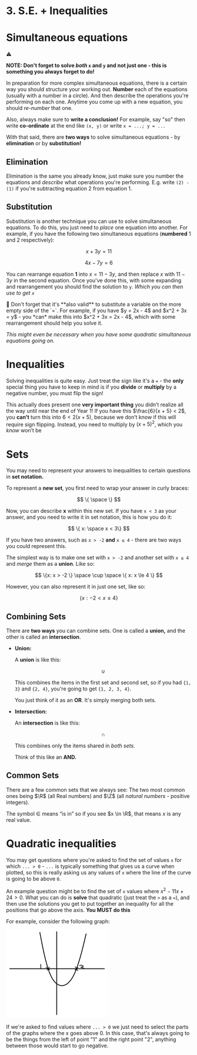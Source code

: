 # 3. S.E. + Inequalities

# Simultaneous equations

<aside>
⚠️

**NOTE: Don't forget to solve *both* `x` and `y` and not just one - this is something you always forget to do!**

</aside>

In preparation for more complex simultaneous equations, there is a certain way you should structure your working out. **Number** each of the equations (usually with a number in a circle). And then describe the operations you're performing on each one. Anytime you come up with a new equation, you should *re-number* that one.

Also, always make sure to **write a conclusion!** For example, say "so" then write **co-ordinate** at the end like `(x, y)` or write `x = ...; y = ...`

With that said, there are **two ways** to solve simultaneous equations - by **elimination** or by **substitution!**

## **Elimination**

Elimination is the same you already know, just make sure you number the equations and *describe* what operations you're performing. E.g. write `(2) - (1)` if you're subtracting equation 2 from equation 1.

## **Substitution**

Substitution is another technique you can use to solve simultaneous equations. To do this, you just need to *place* one equation into another. For example, if you have the following two simultaneous equations (**numbered** 1 and 2 respectively):

$$
x + 3y = 11 
$$

$$
4x - 7y = 6
$$

You can rearrange equation **1** into $x = 11 - 3y$, and then replace $x$ with $11 - 3y$ in the second equation. Once you've done this, with some expanding and rearrangement you should find the solution to `y`. *Which you can then use to get `x`*

<aside>
🔑 Don't forget that it's **also valid** to substitute a variable on the more empty side of the `=`. For example, if you have $y = 2x - 4$ and $x^2 + 3x = y$ - you *can* make this into $x^2 + 3x = 2x - 4$, which with some rearrangement should help you solve it.

*This might even be necessary when you have some quadratic simultaneous equations going on.*

</aside>

# Inequalities

Solving inequalities is quite easy. Just treat the sign like it's a `=` - the **only** special thing you have to keep in mind is if you **divide** or **multiply** by a negative number, you must flip the sign!

This actually does present one **very important thing** you didn’t realize all the way until near the end of Year 1! If you have this $\frac{6}{x + 5} < 2$, you **can’t** turn this into $6 < 2(x+5)$, because we don’t know if this will require sign flipping. Instead, you need to multiply by $(x+5)^2$, which you *know* won’t be 

# Sets

You may need to represent your answers to inequalities to certain questions in **set notation.**

To represent a **new set**, you first need to wrap your answer in curly braces:

$$
\{ \space \}
$$

Now, you can describe **x** within this new set. If you have `x < 3` as your answer, and you need to write it in set notation, this is how you do it:

$$
\{ x: \space x < 3\}
$$

If you have two answers, such as `x > -2` **and** `x ≤ 4` - there are two ways you could represent this. 

The simplest way is to make one set with `x > -2` and another set with `x ≤ 4` and *merge* them as a **union**. Like so:

$$
\{x: x > -2 \} \space \cup \space \{ x: x \le 4 \}
$$

However, you can also represent it in just one set, like so:

$$
\{ x : -2 < x \le 4 \}
$$

## Combining Sets

There are **two ways** you can combine sets. One is called a **union,** and the other is called an **intersection**. 

- **Union:**
    
    A **union** is like this:
    
    $$
    \cup
    $$
    
    This combines the items in the first set and second set, so if you had `{1, 3}` and `{2, 4}`, you're going to get `{1, 2, 3, 4}`.
    
    You just think of it as an **OR**. It's simply merging both sets.
    

- **Intersection:**
    
    An **intersection** is like this:
    
    $$
    \cap
    $$
    
    This combines only the items shared in *both sets*.
    
    Think of this like an **AND.**
    

## Common Sets

There are a few common sets that we always see: The two most common ones being $\R$ (all Real numbers) and $\Z$ (all *natural numbers* - positive integers).

The symbol $\in$ means “is in” so if you see $x \in \R$, that means $x$ is any real value.

# Quadratic inequalities

You may get questions where you're asked to find the set of values `x` for which `... > 0` - `...` is typically something that gives us a curve when plotted, so this is really asking us any values of `x` where the line of the curve is going to be above `0`.

An example question might be to find the set of `x` values where $x^2 - 11x + 24 > 0$. What you can do is **solve** that quadratic (just treat the `>` as a `=`), and then use the solutions you get to put together an inequality for all the positions that go above the axis. **You MUST do this** 

For example, consider the following graph:

![Untitled](3%20S%20E%20+%20Inequalities%20ab8cfd63313a400e9a722633eb906679/Untitled.png)

If we're asked to find values where `... > 0` we just need to select the parts of the graphs where the x goes above 0. In this case, that's always going to be the things from the left of point "1" and the right point "2", anything between those would start to go negative.